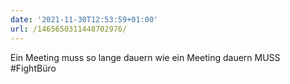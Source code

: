 ```yaml
---
date: '2021-11-30T12:53:59+01:00'
url: /1465650311448702976/
---
```

Ein Meeting muss so lange dauern wie ein Meeting dauern MUSS #FightBüro
